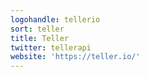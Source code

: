 ```yaml
---
logohandle: tellerio
sort: teller
title: Teller
twitter: tellerapi
website: 'https://teller.io/'
---
```

